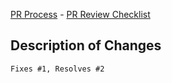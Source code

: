 [PR Process](https://github.com/poetapp/documentation/blob/master/process/pr-review.md#pr-process) - [PR Review Checklist](https://github.com/poetapp/documentation/blob/master/process/pr-review.md#pr-review-checklist)

## Description of Changes

<!-- Remove the back-ticks (`) to link one or more issues fixed/resolved by this PR (or delete if not applicable) -->
`Fixes #1, Resolves #2`

<!-- Describe your changes below in a reasonable amount of detail -->
